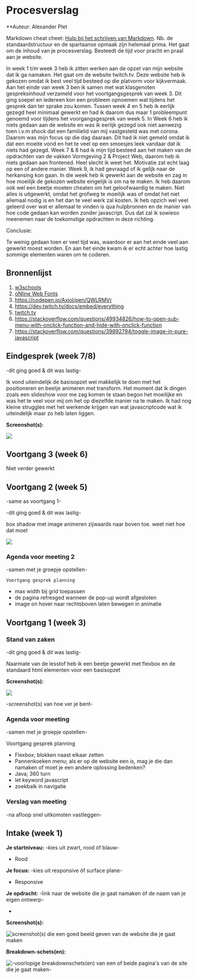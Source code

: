 # Procesverslag
**Auteur: Alexander Plet

Markdown cheat cheet: [Hulp bij het schrijven van Markdown](https://github.com/adam-p/markdown-here/wiki/Markdown-Cheatsheet). Nb. de standaardstructuur en de spartaanse opmaak zijn helemaal prima. Het gaat om de inhoud van je procesverslag. Besteedt de tijd voor pracht en praal aan je website.

In week 1 t/m week 3 heb ik zitten werken aan de opzet van mijn website dat ik ga namaken. Het gaat om de website twitch.tv. Deze website heb ik gekozen omdat ik best veel tijd besteed op
die platvorm voor kijkvermaak. Aan het einde van week 3 ben ik samen met wat klasgenoten gespreksinhoud verzameld voor het voortgangsgesprek van week 3. Dit ging soepel en iedereen kon
een probleem opnoemen wat tijdens het gesprek dan ter sprake zou komen.
Tussen week 4 en 5 heb ik eerlijk gezegd heel minimaal gewerkt en had ik daarom dus maar 1 probleempunt genoemd voor tijdens het voorgangsgesprek van week 5.
In Week 6 heb ik niets gedaan aan de website en was ik eerlijk gezegd ook niet aanwezig toen i.v.m shock dat een familielid van mij vastgesteld was met corona. Daarom was mijn focus op die dag daaraan. Dit had ik niet gemeld omdat ik dat een moeite vond en het te veel op een smoesjes leek vandaar dat ik niets had gezegd.
Week 7 & 8 had ik mijn tijd besteed aan het maken van de opdrachten van de vakken Vormgeving 2 & Project Web, daarom heb ik niets gedaan aan frontened. Heel slecht ik weet het. Motivatie zat echt laag op een of andere manier.
Week 9, ik had gevraagd of ik gelijk naar de herkansing kon gaan. In die week heb ik gewerkt aan de website en zag in hoe moeilijk de gekozen website eingelijk is om na te maken.
Ik heb daarom ook wel een beetje moeten cheaten om het geloofwaardig te maken. Niet alles is uitgewerkt, omdat het grofweg te moeilijk was of omdat het niet allemaal nodig is en het dan te veel werk zal kosten.
Ik heb opzich wel veel geleerd over wat er allemaal te vinden is qua hulpbronnen en de manier van hoe code gedaan kan worden zonder javascript.
Dus dat zal ik sowieso meenemen naar de toekomstige opdrachten in deze richting.

Conclusie:

Te weinig gedaan toen er veel tijd was, waardoor er aan het einde veel aan gewerkt moest worden. En aan het einde kwam ik er echt achter hoe lastig sommige elementen waren om te coderen.




## Bronnenlijst
1. <a href="https://www.w3schools.com/">w3schools</a>
2. <a href="http://www.onlinewebfonts.com">oNline Web Fonts</a>
3. <a href="https://codepen.io/Axiol/pen/QWLRMVr">https://codepen.io/Axiol/pen/QWLRMVr</a>
4. <a href="https://dev.twitch.tv/docs/embed/everything">https://dev.twitch.tv/docs/embed/everything</a>
5. <a href="twitch.tv">twitch.tv</a>
6. <a href="https://stackoverflow.com/questions/49934826/how-to-open-sub-menu-with-onclick-function-and-hide-with-onclick-function">https://stackoverflow.com/questions/49934826/how-to-open-sub-menu-with-onclick-function-and-hide-with-onclick-function</a>
7. <a href="https://stackoverflow.com/questions/39892794/toggle-image-in-pure-javascript">https://stackoverflow.com/questions/39892794/toggle-image-in-pure-javascript</a>




## Eindgesprek (week 7/8)

-dit ging goed & dit was lastig-

Ik vond uiteindelijk de basisopzet wel makkelijk te doen met het positioneren en beetje animeren met transform.
Het moment dat ik dingen zoals een slideshow voor me zag komen te staan begon het moeilijke en was het te veel voor mij om het op diezelfde manier na te maken.
Ik had nog kleine struggles met het werkende krijgen van wat javascriptcode wat ik uiteindelijk maar zo heb laten liggen.

**Screenshot(s):**

![](images/screenshot9.png)



## Voortgang 3 (week 6)

Niet verder gewerkt



## Voortgang 2 (week 5)

-same as voortgang 1-

-dit ging goed & dit was lastig-

box shadow met image animeren zijwaards naar boven toe. weet niet hoe dat moet

![](images/voortgang2ScreenShot.png)

### Agenda voor meeting 2

-samen met je groepje opstellen-

    Voortgang gesprek planning
- max width bij grid toepassen
- de pagina refresged wanneer de pop-up wordt afgesloten
- image on hover naar rechtsboven laten bewegen in animatie



## Voortgang 1 (week 3)

### Stand van zaken

-dit ging goed & dit was lastig-

Naarmate van de lesstof heb ik een beetje gewerkt met flexbox en de standaard html elementen voor een basisopzet

**Screenshot(s):**

![](images/fullPage.png)

-screenshot(s) van hoe ver je bent-

### Agenda voor meeting

-samen met je groepje opstellen-

Voortgang gesprek planning
- Flexbox; blokken naast elkaar zetten
- Pannenkoeken menu; als er op de website een is, mag je die dan namaken of moet je een andere oplossing bedenken?
- Java; 360 turn
- let keyword javascript
- zoekbalk in navigatie


### Verslag van meeting

-na afloop snel uitkomsten vastleggen-



## Intake (week 1)

**Je startniveau:** -kies uit zwart, rood óf blauw-

- Rood

**Je focus:** -kies uit responsive óf surface plane-

- Responsive

**Je opdracht:** -link naar de website die je gaat namaken óf de naam van je eigen ontwerp-

- [](twitch.tv)

**Screenshot(s):**

![screenshot(s) die een goed beeld geven van de website die je gaat maken](images/screencapture.png)

**Breakdown-schets(en):**

![-voorlopige breakdownschets(en) van een of beide pagina's van de site die je gaat maken-](images/breakdown-2-3.png)


